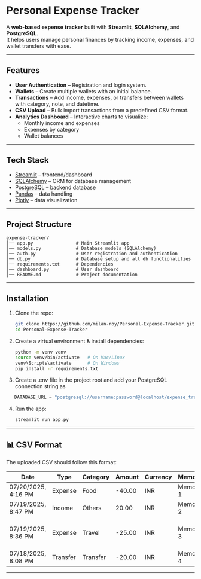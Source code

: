 
# Personal Expense Tracker

A **web-based expense tracker** built with **Streamlit**, **SQLAlchemy**, and **PostgreSQL**.  
It helps users manage personal finances by tracking income, expenses, and wallet transfers with ease.  

---

## Features
- **User Authentication** – Registration and login system.  
- **Wallets** – Create multiple wallets with an initial balance.  
- **Transactions** – Add income, expenses, or transfers between wallets with category, note, and datetime.  
- **CSV Upload** – Bulk import transactions from a predefined CSV format.  
- **Analytics Dashboard** – Interactive charts to visualize:  
  - Monthly income and expenses  
  - Expenses by category  
  - Wallet balances  

---

## Tech Stack
- [Streamlit](https://streamlit.io/) – frontend/dashboard  
- [SQLAlchemy](https://www.sqlalchemy.org/) – ORM for database management  
- [PostgreSQL](https://www.postgresql.org/) – backend database  
- [Pandas](https://pandas.pydata.org/) – data handling  
- [Plotly](https://plotly.com/python/) – data visualization  

---

## Project Structure
```
expense-tracker/
│── app.py                # Main Streamlit app
│── models.py             # Database models (SQLAlchemy)
│── auth.py               # User registration and authentication
│── db.py                 # Database setup and all db functionalities
│── requirements.txt      # Dependencies
│── dashboard.py          # User dashboard
│── README.md             # Project documentation
```

---

## Installation

1. Clone the repo:
   ```bash
   git clone https://github.com/milan-roy/Personal-Expense-Tracker.git
   cd Personal-Expense-Tracker
   ```

2. Create a virtual environment & install dependencies:
   ```bash
   python -m venv venv
   source venv/bin/activate   # On Mac/Linux
   venv\Scripts\activate      # On Windows
   pip install -r requirements.txt
   ```

3. Create a .env file in the project root and add your PostgreSQL connection string as 
```python
   DATABASE_URL = "postgresql://username:password@localhost/expense_tracker"
   ```

4. Run the app:
   ```bash
   streamlit run app.py
   ```

---

## 📊 CSV Format
The uploaded CSV should follow this format:

| Date                | Type     | Category     | Amount | Currency | Memo       | Wallet                |
| ------------------- | -------- | ------------ | ------ | -------- | ---------- | --------------------- |
| 07/20/2025, 4:16 PM | Expense  | Food         | -40.00 | INR      | Memo 1     | Wallet 1              |
| 07/19/2025, 8:47 PM | Income   | Others       |  20.00 | INR      | Memo 2     | Wallet 2              |
| 07/19/2025, 8:36 PM | Expense  | Travel       | -25.00 | INR      | Memo 3     | Wallet 1 -> Wallet 2  |
| 07/18/2025, 8:08 PM | Transfer | Transfer     | -20.00 | INR      | Memo 4     | Wallet 1              |

---

